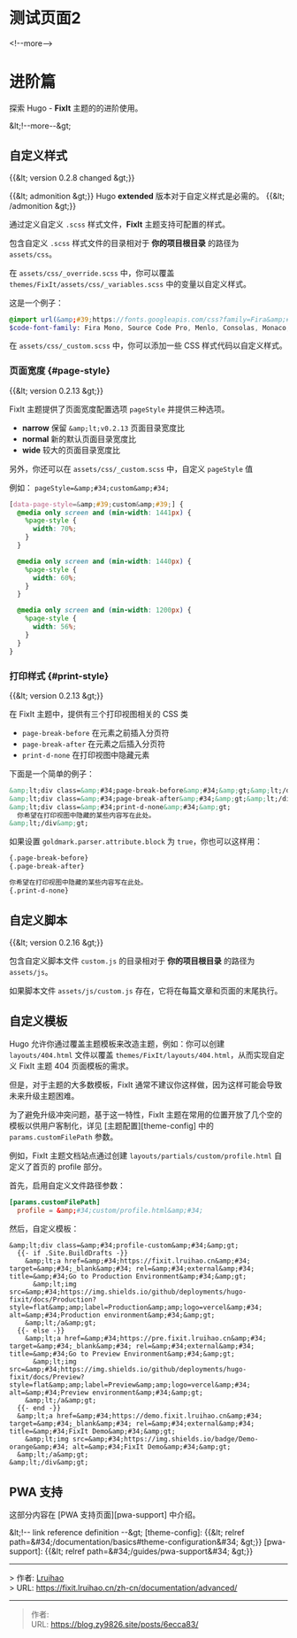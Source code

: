 # 测试页面2


&lt;!--more--&gt;

# 进阶篇


探索 Hugo - **FixIt** 主题的的进阶使用。

&amp;lt;!--more--&amp;gt;

## 自定义样式

{{&amp;lt; version 0.2.8 changed &amp;gt;}}

{{&amp;lt; admonition &amp;gt;}}
Hugo **extended** 版本对于自定义样式是必需的。
{{&amp;lt; /admonition &amp;gt;}}

通过定义自定义 `.scss` 样式文件，**FixIt** 主题支持可配置的样式。

包含自定义 `.scss` 样式文件的目录相对于 **你的项目根目录** 的路径为 `assets/css`。

在 `assets/css/_override.scss` 中，你可以覆盖 `themes/FixIt/assets/css/_variables.scss` 中的变量以自定义样式。

这是一个例子：

```scss
@import url(&amp;#39;https://fonts.googleapis.com/css?family=Fira&amp;#43;Mono:400,700&amp;amp;display=swap&amp;amp;subset=latin-ext&amp;#39;);
$code-font-family: Fira Mono, Source Code Pro, Menlo, Consolas, Monaco, monospace;
```

在 `assets/css/_custom.scss` 中，你可以添加一些 CSS 样式代码以自定义样式。

### 页面宽度 {#page-style}

{{&amp;lt; version 0.2.13 &amp;gt;}}

FixIt 主题提供了页面宽度配置选项 `pageStyle` 并提供三种选项。

- **narrow** 保留 `&amp;lt;v0.2.13` 页面目录宽度比
- **normal** 新的默认页面目录宽度比
- **wide** 较大的页面目录宽度比

另外，你还可以在 `assets/css/_custom.scss` 中，自定义 `pageStyle` 值

例如： `pageStyle=&amp;#34;custom&amp;#34;`

```scss
[data-page-style=&amp;#39;custom&amp;#39;] {
  @media only screen and (min-width: 1441px) {
    %page-style {
      width: 70%;
    }
  }

  @media only screen and (min-width: 1440px) {
    %page-style {
      width: 60%;
    }
  }

  @media only screen and (min-width: 1200px) {
    %page-style {
      width: 56%;
    }
  }
}
```

### 打印样式 {#print-style}

{{&amp;lt; version 0.2.13 &amp;gt;}}

在 FixIt 主题中，提供有三个打印视图相关的 CSS 类

- `page-break-before` 在元素之前插入分页符
- `page-break-after` 在元素之后插入分页符
- `print-d-none` 在打印视图中隐藏元素

下面是一个简单的例子：

```html
&amp;lt;div class=&amp;#34;page-break-before&amp;#34;&amp;gt;&amp;lt;/div&amp;gt;
&amp;lt;div class=&amp;#34;page-break-after&amp;#34;&amp;gt;&amp;lt;/div&amp;gt;
&amp;lt;div class=&amp;#34;print-d-none&amp;#34;&amp;gt;
  你希望在打印视图中隐藏的某些内容写在此处。
&amp;lt;/div&amp;gt;
```

如果设置 `goldmark.parser.attribute.block` 为 `true`，你也可以这样用：

```markdown
{.page-break-before}
{.page-break-after}

你希望在打印视图中隐藏的某些内容写在此处。
{.print-d-none}
```

## 自定义脚本

{{&amp;lt; version 0.2.16 &amp;gt;}}

包含自定义脚本文件 `custom.js` 的目录相对于 **你的项目根目录** 的路径为 `assets/js`。

如果脚本文件 `assets/js/custom.js` 存在，它将在每篇文章和页面的末尾执行。

## 自定义模板

Hugo 允许你通过覆盖主题模板来改造主题，例如：你可以创建 `layouts/404.html` 文件以覆盖 `themes/FixIt/layouts/404.html`，从而实现自定义 FixIt 主题 404 页面模板的需求。

但是，对于主题的大多数模板，FixIt 通常不建议你这样做，因为这样可能会导致未来升级主题困难。

为了避免升级冲突问题，基于这一特性，FixIt 主题在常用的位置开放了几个空的模板以供用户客制化，详见 [主题配置][theme-config] 中的 `params.customFilePath` 参数。

例如，FixIt 主题文档站点通过创建 `layouts/partials/custom/profile.html` 自定义了首页的 profile 部分。

首先，启用自定义文件路径参数：

```toml
[params.customFilePath]
  profile = &amp;#34;custom/profile.html&amp;#34;
```

然后，自定义模板：

```go-html-template
&amp;lt;div class=&amp;#34;profile-custom&amp;#34;&amp;gt;
  {{- if .Site.BuildDrafts -}}
    &amp;lt;a href=&amp;#34;https://fixit.lruihao.cn&amp;#34; target=&amp;#34;_blank&amp;#34; rel=&amp;#34;external&amp;#34; title=&amp;#34;Go to Production Environment&amp;#34;&amp;gt;
      &amp;lt;img src=&amp;#34;https://img.shields.io/github/deployments/hugo-fixit/docs/Production?style=flat&amp;amp;label=Production&amp;amp;logo=vercel&amp;#34; alt=&amp;#34;Production environment&amp;#34;&amp;gt;
    &amp;lt;/a&amp;gt;
  {{- else -}}
    &amp;lt;a href=&amp;#34;https://pre.fixit.lruihao.cn&amp;#34; target=&amp;#34;_blank&amp;#34; rel=&amp;#34;external&amp;#34; title=&amp;#34;Go to Preview Environment&amp;#34;&amp;gt;
      &amp;lt;img src=&amp;#34;https://img.shields.io/github/deployments/hugo-fixit/docs/Preview?style=flat&amp;amp;label=Preview&amp;amp;logo=vercel&amp;#34; alt=&amp;#34;Preview environment&amp;#34;&amp;gt;
    &amp;lt;/a&amp;gt;
  {{- end -}}
  &amp;lt;a href=&amp;#34;https://demo.fixit.lruihao.cn&amp;#34; target=&amp;#34;_blank&amp;#34; rel=&amp;#34;external&amp;#34; title=&amp;#34;FixIt Demo&amp;#34;&amp;gt;
    &amp;lt;img src=&amp;#34;https://img.shields.io/badge/Demo-orange&amp;#34; alt=&amp;#34;FixIt Demo&amp;#34;&amp;gt;
  &amp;lt;/a&amp;gt;
&amp;lt;/div&amp;gt;
```

## PWA 支持

这部分内容在 [PWA 支持页面][pwa-support] 中介绍。

&amp;lt;!-- link reference definition --&amp;gt;
[theme-config]: {{&amp;lt; relref path=&amp;#34;/documentation/basics#theme-configuration&amp;#34; &amp;gt;}}
[pwa-support]: {{&amp;lt; relref path=&amp;#34;/guides/pwa-support&amp;#34; &amp;gt;}}


---

&gt; 作者: [Lruihao](https://lruihao.cn)  
&gt; URL: https://fixit.lruihao.cn/zh-cn/documentation/advanced/  


---

> 作者:   
> URL: https://blog.zy9826.site/posts/6ecca83/  

